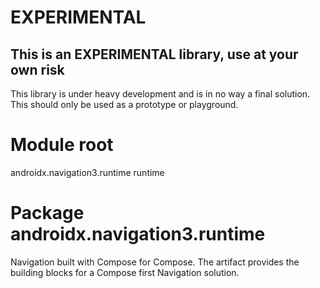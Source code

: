 # EXPERIMENTAL

## This is an **EXPERIMENTAL** library, use at your own risk

This library is under heavy development and is in no way a final solution. This should only be used
as a prototype or playground.

# Module root

androidx.navigation3.runtime runtime

# Package androidx.navigation3.runtime

Navigation built with Compose for Compose. The artifact provides the building blocks for a Compose first Navigation solution.
